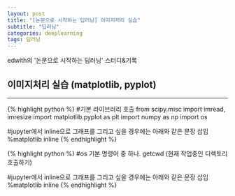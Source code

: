 ```yaml
---
layout: post
title: "[논문으로 시작하는 딥러닝] 이미지처리 실습"
subtitle: "딥러닝"
categories: deeplearning
tags: 딥러닝
---
```


edwith의 '논문으로 시작하는 딥러닝' 스터디&기록

## 이미지처리 실습 (matplotlib, pyplot)
---

{% highlight python %}
#기본 라이브러리 호출
from scipy.misc import imread, imresize
import matplotlib.pyplot as plt
import numpy as np
import os

#jupyter에서 inline으로 그래프를 그리고 싶을 경우에는 아래와 같은 문장 삽입
%matplotlib inline
{% endhighlight %}

{% highlight python %}
#os 기본 명령어 중 하나. getcwd (현재 작업중인 디렉토리 호출하기)

#jupyter에서 inline으로 그래프를 그리고 싶을 경우에는 아래와 같은 문장 삽입
%matplotlib inline
{% endhighlight %}